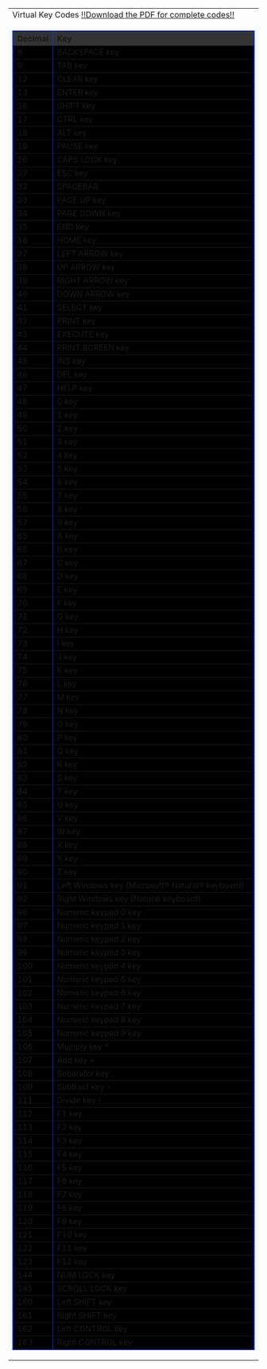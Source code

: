 
<body>
<table width="640" align="center" cellspacing="10" class="table">
  <tr>
    <td class="header">Virtual Key Codes <a href="https://github.com/sepehrsohrabi/Decimal-Virtual-Key-Codes/releases/tag/2">!!Download the PDF for complete codes!!</a> </td>
  </tr>
  <tr>
    <td class="tds">
    <table width="613" border="1" cellpadding="1" cellspacing="0" bordercolor="#0037ff" bgcolor="#000000">
    <tr bgcolor="#eeeeee" align="top">
      <th bgcolor="#333333">Decimal</th>
      <th width="539" align="left" bgcolor="#333333">Key</th>
    </tr>
    <tr valign="top">
      <td>8</td>
      <td>BACKSPACE key </td>
    </tr>
    <tr valign="top">
      <td>9</td>
      <td>TAB key </td>
    </tr>
    <tr valign="top">
      <td>12</td>
      <td>CLEAR key </td>
    </tr>
    <tr valign="top">
      <td>13</td>
      <td>ENTER key </td>
    </tr>
    <tr valign="top">
      <td>16</td>
      <td>SHIFT key </td>
    </tr>
    <tr valign="top">
      <td>17</td>
      <td>CTRL key </td>
    </tr>
    <tr valign="top">
      <td>18</td>
      <td>ALT key </td>
    </tr>
    <tr valign="top">
      <td>19</td>
      <td>PAUSE key </td>
    </tr>
    <tr valign="top">
      <td>20</td>
      <td>CAPS LOCK key </td>
    </tr>
    <tr valign="top">
      <td>27</td>
      <td>ESC key </td>
    </tr>
    <tr valign="top">
      <td>32</td>
      <td>SPACEBAR </td>
    </tr>
    <tr valign="top">
      <td>33</td>
      <td>PAGE UP key </td>
    </tr>
    <tr valign="top">
      <td>34</td>
      <td>PAGE DOWN key </td>
    </tr>
    <tr valign="top">
      <td>35</td>
      <td>END key </td>
    </tr>
    <tr valign="top">
      <td>36</td>
      <td>HOME key </td>
    </tr>
    <tr valign="top">
      <td>37</td>
      <td>LEFT ARROW key </td>
    </tr>
    <tr valign="top">
      <td>38</td>
      <td>UP ARROW key </td>
    </tr>
    <tr valign="top">
      <td>39</td>
      <td>RIGHT ARROW key </td>
    </tr>
    <tr valign="top">
      <td>40</td>
      <td>DOWN ARROW key </td>
    </tr>
    <tr valign="top">
      <td>41</td>
      <td>SELECT key </td>
    </tr>
    <tr valign="top">
      <td>42</td>
      <td>PRINT key</td>
    </tr>
    <tr valign="top">
      <td>43</td>
      <td>EXECUTE key </td>
    </tr>
    <tr valign="top">
      <td>44</td>
      <td>PRINT SCREEN key </td>
    </tr>
    <tr valign="top">
      <td>45</td>
      <td>INS key </td>
    </tr>
    <tr valign="top">
      <td>46</td>
      <td>DEL key </td>
    </tr>
    <tr valign="top">
      <td>47</td>
      <td>HELP key </td>
    </tr>
    <tr valign="top">
      <td>48</td>
      <td>0 key </td>
    </tr>
    <tr valign="top">
      <td>49</td>
      <td>1 key </td>
    </tr>
    <tr valign="top">
      <td>50</td>
      <td>2 key </td>
    </tr>
    <tr valign="top">
      <td>51</td>
      <td>3 key </td>
    </tr>
    <tr valign="top">
      <td>52</td>
      <td>4 key </td>
    </tr>
    <tr valign="top">
      <td>53</td>
      <td>5 key </td>
    </tr>
    <tr valign="top">
      <td>54</td>
      <td>6 key </td>
    </tr>
    <tr valign="top">
      <td>55</td>
      <td>7 key </td>
    </tr>
    <tr valign="top">
      <td>56</td>
      <td>8 key </td>
    </tr>
    <tr valign="top">
      <td>57</td>
      <td>9 key </td>
    </tr>
    <tr valign="top">
      <td>65</td>
      <td>A key </td>
    </tr>
    <tr valign="top">
      <td>66</td>
      <td>B key </td>
    </tr>
    <tr valign="top">
      <td>67</td>
      <td>C key </td>
    </tr>
    <tr valign="top">
      <td>68</td>
      <td>D key </td>
    </tr>
    <tr valign="top">
      <td>69</td>
      <td>E key </td>
    </tr>
    <tr valign="top">
      <td>70</td>
      <td>F key </td>
    </tr>
    <tr valign="top">
      <td>71</td>
      <td>G key </td>
    </tr>
    <tr valign="top">
      <td>72</td>
      <td>H key </td>
    </tr>
    <tr valign="top">
      <td>73</td>
      <td>I key </td>
    </tr>
    <tr valign="top">
      <td>74</td>
      <td>J key </td>
    </tr>
    <tr valign="top">
      <td>75</td>
      <td>K key </td>
    </tr>
    <tr valign="top">
      <td>76</td>
      <td>L key </td>
    </tr>
    <tr valign="top">
      <td>77</td>
      <td>M key </td>
    </tr>
    <tr valign="top">
      <td>78</td>
      <td>N key </td>
    </tr>
    <tr valign="top">
      <td>79</td>
      <td>O key </td>
    </tr>
    <tr valign="top">
      <td>80</td>
      <td>P key </td>
    </tr>
    <tr valign="top">
      <td>81</td>
      <td>Q key </td>
    </tr>
    <tr valign="top">
      <td>82</td>
      <td>R key </td>
    </tr>
    <tr valign="top">
      <td>83</td>
      <td>S key </td>
    </tr>
    <tr valign="top">
      <td>84</td>
      <td>T key </td>
    </tr>
    <tr valign="top">
      <td>85</td>
      <td>U key </td>
    </tr>
    <tr valign="top">
      <td>86</td>
      <td>V key </td>
    </tr>
    <tr valign="top">
      <td>87</td>
      <td>W key </td>
    </tr>
    <tr valign="top">
      <td>88</td>
      <td>X key </td>
    </tr>
    <tr valign="top">
      <td>89</td>
      <td>Y key </td>
    </tr>
    <tr valign="top">
      <td>90</td>
      <td>Z key </td>
    </tr>
    <tr valign="top">
      <td>91</td>
      <td>Left Windows key (Microsoft® 
        Natural® keyboard) </td>
    </tr>
    <tr valign="top">
      <td>92</td>
      <td>Right Windows key (Natural 
        keyboard) </td>
    </tr>
    <tr valign="top">
      <td>96</td>
      <td>Numeric keypad 0 key </td>
    </tr>
    <tr valign="top">
      <td>97</td>
      <td>Numeric keypad 1 key </td>
    </tr>
    <tr valign="top">
      <td>98</td>
      <td>Numeric keypad 2 key </td>
    </tr>
    <tr valign="top">
      <td>99</td>
      <td>Numeric keypad 3 key </td>
    </tr>
    <tr valign="top">
      <td>100</td>
      <td>Numeric keypad 4 key </td>
    </tr>
    <tr valign="top">
      <td>101</td>
      <td>Numeric keypad 5 key </td>
    </tr>
    <tr valign="top">
      <td>102</td>
      <td>Numeric keypad 6 key </td>
    </tr>
    <tr valign="top">
      <td>103</td>
      <td>Numeric keypad 7 key </td>
    </tr>
    <tr valign="top">
      <td>104</td>
      <td>Numeric keypad 8 key </td>
    </tr>
    <tr valign="top">
      <td>105</td>
      <td>Numeric keypad 9 key </td>
    </tr>
    <tr valign="top">
      <td>106</td>
      <td>Multiply key *</td>
    </tr>
    <tr valign="top">
      <td>107</td>
      <td>Add key +</td>
    </tr>
    <tr valign="top">
      <td>108</td>
      <td>Separator key ,</td>
    </tr>
    <tr valign="top">
      <td>109</td>
      <td>Subtract key -</td>
    </tr>
    <tr valign="top">
      <td>111</td>
      <td>Divide key /</td>
    </tr>
    <tr valign="top">
      <td>112</td>
      <td>F1 key </td>
    </tr>
    <tr valign="top">
      <td>113</td>
      <td>F2 key </td>
    </tr>
    <tr valign="top">
      <td>114</td>
      <td>F3 key </td>
    </tr>
    <tr valign="top">
      <td>115</td>
      <td>F4 key </td>
    </tr>
    <tr valign="top">
      <td>116</td>
      <td>F5 key </td>
    </tr>
    <tr valign="top">
      <td>117</td>
      <td>F6 key </td>
    </tr>
    <tr valign="top">
      <td>118</td>
      <td>F7 key </td>
    </tr>
    <tr valign="top">
      <td>119</td>
      <td>F8 key </td>
    </tr>
    <tr valign="top">
      <td>120</td>
      <td>F9 key </td>
    </tr>
    <tr valign="top">
      <td>121</td>
      <td>F10 key </td>
    </tr>
    <tr valign="top">
      <td>122</td>
      <td>F11 key </td>
    </tr>
    <tr valign="top">
      <td>123</td>
      <td>F12 key </td>
    </tr>
    <tr valign="top">
      <td>144</td>
      <td>NUM LOCK key </td>
    </tr>
    <tr valign="top">
      <td>145</td>
      <td>SCROLL LOCK key </td>
    </tr>
    <tr valign="top">
      <td>160</td>
      <td>Left SHIFT key</td>
    </tr>
    <tr valign="top">
      <td>161</td>
      <td>Right SHIFT key</td>
    </tr>
    <tr valign="top">
      <td>162</td>
      <td>Left CONTROL key</td>
    </tr>
    <tr valign="top">
      <td>163</td>
      <td>Right CONTROL key</td>
    </tr>
</table>

</body>
</html>
